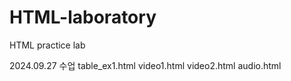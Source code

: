 # HTML-laboratory
HTML practice lab

2024.09.27 수업
table_ex1.html
video1.html
video2.html
audio.html
